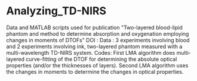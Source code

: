 # Analyzing_TD-NIRS
Data and MATLAB scripts used for publication "Two-layered blood-lipid phantom and method to determine absorption and oxygenation employing changes in moments of DTOFs"
DOI  : 
Data : 3 experiments involving blood and 2 experiments involving ink, two-layered phantom measured with a multi-wavelength TD-NIRS system.
Codes: First LMA algorithm does multi-layered curve-fitting of the DTOF for determining the absolute optical properties (and/or the thicknesses of layers).
       Second LMA algorithm uses the changes in moments to determine the changes in optical properties.
